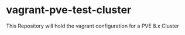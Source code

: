 # vagrant-pve-test-cluster
This Repository will hold the vagrant configuration for a PVE 8.x Cluster
